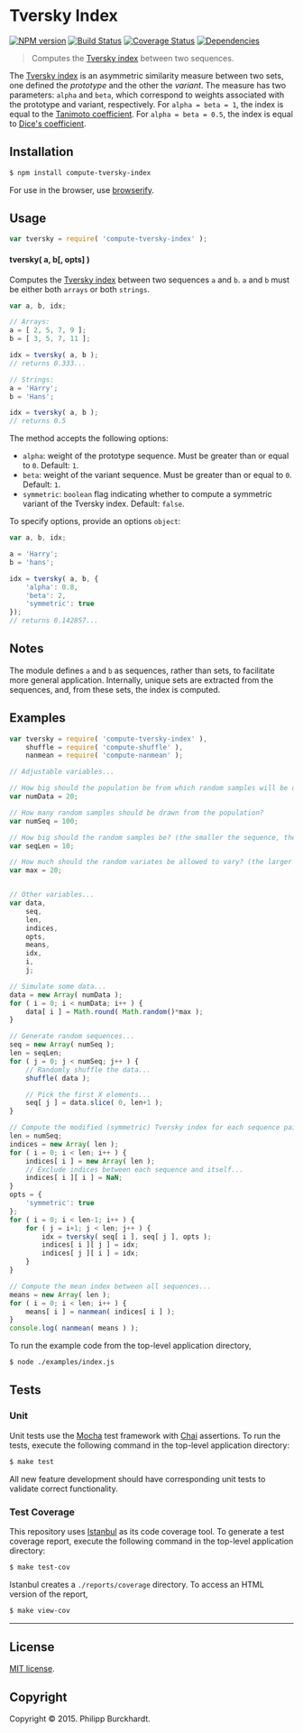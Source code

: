 Tversky Index
===
[![NPM version][npm-image]][npm-url] [![Build Status][travis-image]][travis-url] [![Coverage Status][coveralls-image]][coveralls-url] [![Dependencies][dependencies-image]][dependencies-url]

> Computes the [Tversky index](http://en.wikipedia.org/wiki/Tversky_index) between two sequences.

The [Tversky index](http://en.wikipedia.org/wiki/Tversky_index) is an asymmetric similarity measure between two sets, one defined the *prototype* and the other the *variant*. The measure has two parameters: `alpha` and `beta`, which correspond to weights associated with the prototype and variant, respectively. For `alpha = beta = 1`, the index is equal to the [Tanimoto coefficient](http://en.wikipedia.org/wiki/Jaccard_index#Tanimoto_coefficient_.28extended_Jaccard_coefficient.29). For `alpha = beta = 0.5`, the index is equal to [Dice's coefficient](http://en.wikipedia.org/wiki/S%C3%B8rensen%E2%80%93Dice_coefficient).


## Installation

``` bash
$ npm install compute-tversky-index
```

For use in the browser, use [browserify](https://github.com/substack/node-browserify).

## Usage

``` javascript
var tversky = require( 'compute-tversky-index' );
```

#### tversky( a, b[, opts] )

Computes the [Tversky index](http://en.wikipedia.org/wiki/Tversky_index)
between two sequences `a` and `b`. `a` and `b` must be either both `arrays` or both `strings`.

``` javascript
var a, b, idx;

// Arrays:
a = [ 2, 5, 7, 9 ];
b = [ 3, 5, 7, 11 ];

idx = tversky( a, b );
// returns 0.333...

// Strings:
a = 'Harry';
b = 'Hans';

idx = tversky( a, b );
// returns 0.5
```

The method accepts the following options:

*	`alpha`: weight of the prototype sequence. Must be greater than or equal to `0`. Default: `1`.
*	`beta`: weight of the variant sequence. Must be greater than or equal to `0`. Default: `1`.
*	`symmetric`: `boolean` flag indicating whether to compute a symmetric variant of the Tversky index. Default: `false`.

To specify options, provide an options `object`:

``` javascript
var a, b, idx;

a = 'Harry';
b = 'hans';

idx = tversky( a, b, {
	'alpha': 0.8,
	'beta': 2,
	'symmetric': true
});
// returns 0.142857...
```


## Notes

The module defines `a` and `b` as sequences, rather than sets, to facilitate more general application. Internally, unique sets are extracted from the sequences, and, from these sets, the index is computed.


## Examples

``` javascript
var tversky = require( 'compute-tversky-index' ),
	shuffle = require( 'compute-shuffle' ),
	nanmean = require( 'compute-nanmean' );

// Adjustable variables...

// How big should the population be from which random samples will be drawn? (the larger the population, the more likely that the population will explore all possible random variates)
var numData = 20;

// How many random samples should be drawn from the population?
var numSeq = 100;

// How big should the random samples be? (the smaller the sequence, the more likely individual sequences will vary from one another; for a sample size equal to the population, variation between samples will be zero => index = 1)
var seqLen = 10;

// How much should the random variates be allowed to vary? (the larger the value, the less likely a value will be repeated in the population data set, and thus, the more likely that sequences will vary)
var max = 20;


// Other variables...
var data,
	seq,
	len,
	indices,
	opts,
	means,
	idx,
	i,
	j;

// Simulate some data...
data = new Array( numData );
for ( i = 0; i < numData; i++ ) {
	data[ i ] = Math.round( Math.random()*max );
}

// Generate random sequences...
seq = new Array( numSeq );
len = seqLen;
for ( j = 0; j < numSeq; j++ ) {
	// Randomly shuffle the data...
	shuffle( data );

	// Pick the first X elements...
	seq[ j ] = data.slice( 0, len+1 );
}

// Compute the modified (symmetric) Tversky index for each sequence pair...
len = numSeq;
indices = new Array( len );
for ( i = 0; i < len; i++ ) {
	indices[ i ] = new Array( len );
	// Exclude indices between each sequence and itself...
	indices[ i ][ i ] = NaN;
}
opts = {
	'symmetric': true
};
for ( i = 0; i < len-1; i++ ) {
	for ( j = i+1; j < len; j++ ) {
		idx = tversky( seq[ i ], seq[ j ], opts );
		indices[ i ][ j ] = idx;
		indices[ j ][ i ] = idx;
	}
}

// Compute the mean index between all sequences...
means = new Array( len );
for ( i = 0; i < len; i++ ) {
	means[ i ] = nanmean( indices[ i ] );
}
console.log( nanmean( means ) );
```

To run the example code from the top-level application directory,

``` bash
$ node ./examples/index.js
```


## Tests

### Unit

Unit tests use the [Mocha](http://mochajs.org/) test framework with [Chai](http://chaijs.com) assertions. To run the tests, execute the following command in the top-level application directory:

``` bash
$ make test
```

All new feature development should have corresponding unit tests to validate correct functionality.


### Test Coverage

This repository uses [Istanbul](https://github.com/gotwarlost/istanbul) as its code coverage tool. To generate a test coverage report, execute the following command in the top-level application directory:

``` bash
$ make test-cov
```

Istanbul creates a `./reports/coverage` directory. To access an HTML version of the report,

``` bash
$ make view-cov
```


---
## License

[MIT license](http://opensource.org/licenses/MIT).


## Copyright

Copyright &copy; 2015. Philipp Burckhardt.


[npm-image]: http://img.shields.io/npm/v/compute-tversky-index.svg
[npm-url]: https://npmjs.org/package/compute-tversky-index

[travis-image]: http://img.shields.io/travis/compute-io/tversky-index/master.svg
[travis-url]: https://travis-ci.org/compute-io/tversky-index

[coveralls-image]: https://img.shields.io/coveralls/compute-io/tversky-index/master.svg
[coveralls-url]: https://coveralls.io/r/compute-io/tversky-index?branch=master

[dependencies-image]: http://img.shields.io/david/compute-io/tversky-index.svg
[dependencies-url]: https://david-dm.org/compute-io/tversky-index

[dev-dependencies-image]: http://img.shields.io/david/dev/compute-io/tversky-index.svg
[dev-dependencies-url]: https://david-dm.org/dev/compute-io/tversky-index

[github-issues-image]: http://img.shields.io/github/issues/compute-io/tversky-index.svg
[github-issues-url]: https://github.com/compute-io/tversky-index/issues
